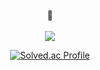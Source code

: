 
<div align="center">
  <br>
🤸
<br>
<br>
  <a href="https://www.notion.so/Portfolio-8254d81fc7034cddb97a8b8a9786a6ac?pvs=4"><img src="https://img.shields.io/badge/Portfolio-f7f7f7?style=for-the-badge&logo=notion&logoColor=black&link=https://cactus-silkworm-e8c.notion.site/6755d9c14e364d39b09e52113fd0dc37"/></a>
<br>

[![Solved.ac Profile](http://mazassumnida.wtf/api/v2/generate_badge?boj=seoda0000)](https://solved.ac/seoda0000/)
</div>

